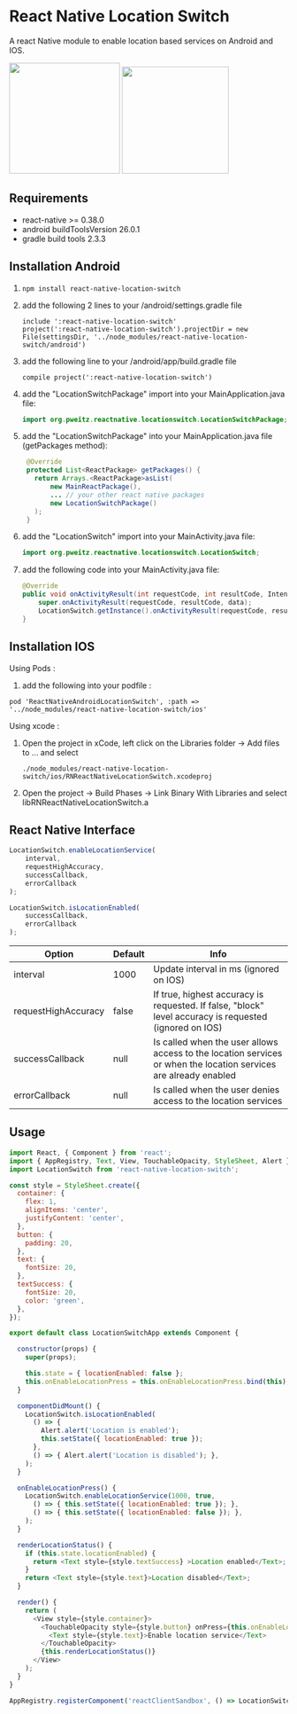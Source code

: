 
# React Native Location Switch

A react Native module to enable location based services on Android and IOS.

<img src="preview/previewAndroid.gif" width="200" /> <img src="preview/previewIOS.gif" width="193" />

## Requirements
- react-native >= 0.38.0
- android buildToolsVersion 26.0.1
- gradle build tools 2.3.3


## Installation Android

1. ```npm install react-native-location-switch```

2. add the following 2 lines to your <project>/android/settings.gradle file
   ```
   include ':react-native-location-switch'
   project(':react-native-location-switch').projectDir = new File(settingsDir, '../node_modules/react-native-location-switch/android')
   ```

3. add the following line to your <project>/android/app/build.gradle file
   ```
   compile project(':react-native-location-switch')
   ```

4. add the "LocationSwitchPackage" import into your MainApplication.java file:
   ```java
   import org.pweitz.reactnative.locationswitch.LocationSwitchPackage;
   ```

5. add the "LocationSwitchPackage" into your MainApplication.java file (getPackages method):
   ```java
    @Override
    protected List<ReactPackage> getPackages() {
      return Arrays.<ReactPackage>asList(
          new MainReactPackage(),
          ... // your other react native packages
          new LocationSwitchPackage()
      );
    }

   ```
6. add the "LocationSwitch" import into your MainActivity.java file:
   ```java
   import org.pweitz.reactnative.locationswitch.LocationSwitch;
   ```

7. add the following code into your MainActivity.java file:
    ```java   
    @Override
    public void onActivityResult(int requestCode, int resultCode, Intent data) {
        super.onActivityResult(requestCode, resultCode, data);
        LocationSwitch.getInstance().onActivityResult(requestCode, resultCode);
    }
    ```

## Installation IOS

Using Pods :

1. add the following into your podfile :
  ```
  pod 'ReactNativeAndroidLocationSwitch', :path => '../node_modules/react-native-location-switch/ios'
  ```

Using xcode :

1. Open the project in xCode, left click on the Libraries folder -> Add files to ... and select
   ```
   ./node_modules/react-native-location-switch/ios/RNReactNativeLocationSwitch.xcodeproj
   ```

2. Open the project -> Build Phases -> Link Binary With Libraries and select libRNReactNativeLocationSwitch.a



## React Native Interface

```javascript
LocationSwitch.enableLocationService(
    interval,
    requestHighAccuracy,
    successCallback,
    errorCallback
);
```
```javascript
LocationSwitch.isLocationEnabled(
    successCallback,
    errorCallback
);
```

Option | Default | Info
------ | ------- | ----
interval | 1000 | Update interval in ms (ignored on IOS)
requestHighAccuracy | false | If true, highest accuracy is requested. If false, "block" level accuracy is requested (ignored on IOS)
successCallback | null | Is called when the user allows access to the location services or when the location services are already enabled
errorCallback | null | Is called when the user denies access to the location services

## Usage

```javascript
import React, { Component } from 'react';
import { AppRegistry, Text, View, TouchableOpacity, StyleSheet, Alert } from 'react-native';
import LocationSwitch from 'react-native-location-switch';

const style = StyleSheet.create({
  container: {
    flex: 1,
    alignItems: 'center',
    justifyContent: 'center',
  },
  button: {
    padding: 20,
  },
  text: {
    fontSize: 20,
  },
  textSuccess: {
    fontSize: 20,
    color: 'green',
  },
});

export default class LocationSwitchApp extends Component {

  constructor(props) {
    super(props);

    this.state = { locationEnabled: false };
    this.onEnableLocationPress = this.onEnableLocationPress.bind(this);
  }

  componentDidMount() {
    LocationSwitch.isLocationEnabled(
      () => {
        Alert.alert('Location is enabled');
        this.setState({ locationEnabled: true });
      },
      () => { Alert.alert('Location is disabled'); },
    );
  }

  onEnableLocationPress() {
    LocationSwitch.enableLocationService(1000, true,
      () => { this.setState({ locationEnabled: true }); },
      () => { this.setState({ locationEnabled: false }); },
    );
  }

  renderLocationStatus() {
    if (this.state.locationEnabled) {
      return <Text style={style.textSuccess} >Location enabled</Text>;
    }
    return <Text style={style.text}>Location disabled</Text>;
  }

  render() {
    return (
      <View style={style.container}>
        <TouchableOpacity style={style.button} onPress={this.onEnableLocationPress}>
          <Text style={style.text}>Enable location service</Text>
        </TouchableOpacity>
        {this.renderLocationStatus()}
      </View>
    );
  }
}

AppRegistry.registerComponent('reactClientSandbox', () => LocationSwitchApp);
```
